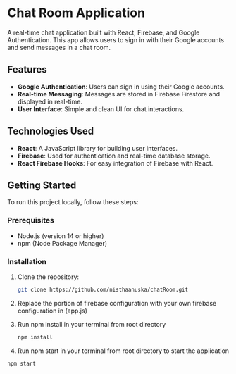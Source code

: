 # Chat Room Application

A real-time chat application built with React, Firebase, and Google Authentication. This app allows users to sign in with their Google accounts and send messages in a chat room.

## Features

- **Google Authentication**: Users can sign in using their Google accounts.
- **Real-time Messaging**: Messages are stored in Firebase Firestore and displayed in real-time.
- **User Interface**: Simple and clean UI for chat interactions.

## Technologies Used

- **React**: A JavaScript library for building user interfaces.
- **Firebase**: Used for authentication and real-time database storage.
- **React Firebase Hooks**: For easy integration of Firebase with React.

## Getting Started

To run this project locally, follow these steps:

### Prerequisites

- Node.js (version 14 or higher)
- npm (Node Package Manager)

### Installation

1. Clone the repository:

   ```bash
   git clone https://github.com/nisthaanuska/chatRoom.git

2. Replace the portion of firebase configuration with your own firebase configuration in (app.js)
   
3. Run npm install in your terminal from root directory
   ```bash
   npm install

 5. Run npm start in your terminal from root directory to start the application
   ```bash
   npm start

   
